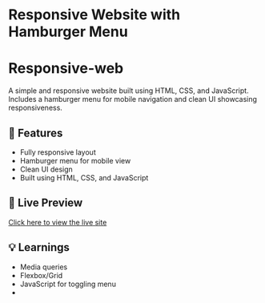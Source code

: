# Responsive Website with Hamburger Menu

# Responsive-web
A simple and responsive website built using HTML, CSS, and JavaScript. Includes a hamburger menu for mobile navigation and clean UI showcasing responsiveness.

## 📱 Features
- Fully responsive layout
- Hamburger menu for mobile view
- Clean UI design
- Built using HTML, CSS, and JavaScript

## 🚀 Live Preview

[Click here to view the live site](https://kafinity.github.io/Responsive-web/)


## 💡 Learnings
- Media queries
- Flexbox/Grid
- JavaScript for toggling menu
- 
